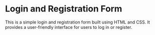 # Login and Registration Form

This is a simple login and registration form built using HTML and CSS. It provides a user-friendly interface for users to log in or register.

